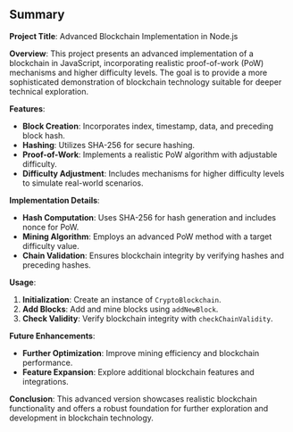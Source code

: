 ## Summary

**Project Title**: Advanced Blockchain Implementation in Node.js

**Overview**:
This project presents an advanced implementation of a blockchain in JavaScript, incorporating realistic proof-of-work (PoW) mechanisms and higher difficulty levels. The goal is to provide a more sophisticated demonstration of blockchain technology suitable for deeper technical exploration.

**Features**:
- **Block Creation**: Incorporates index, timestamp, data, and preceding block hash.
- **Hashing**: Utilizes SHA-256 for secure hashing.
- **Proof-of-Work**: Implements a realistic PoW algorithm with adjustable difficulty.
- **Difficulty Adjustment**: Includes mechanisms for higher difficulty levels to simulate real-world scenarios.

**Implementation Details**:
- **Hash Computation**: Uses SHA-256 for hash generation and includes nonce for PoW.
- **Mining Algorithm**: Employs an advanced PoW method with a target difficulty value.
- **Chain Validation**: Ensures blockchain integrity by verifying hashes and preceding hashes.

**Usage**:
1. **Initialization**: Create an instance of `CryptoBlockchain`.
2. **Add Blocks**: Add and mine blocks using `addNewBlock`.
3. **Check Validity**: Verify blockchain integrity with `checkChainValidity`.

**Future Enhancements**:
- **Further Optimization**: Improve mining efficiency and blockchain performance.
- **Feature Expansion**: Explore additional blockchain features and integrations.

**Conclusion**:
This advanced version showcases realistic blockchain functionality and offers a robust foundation for further exploration and development in blockchain technology.
